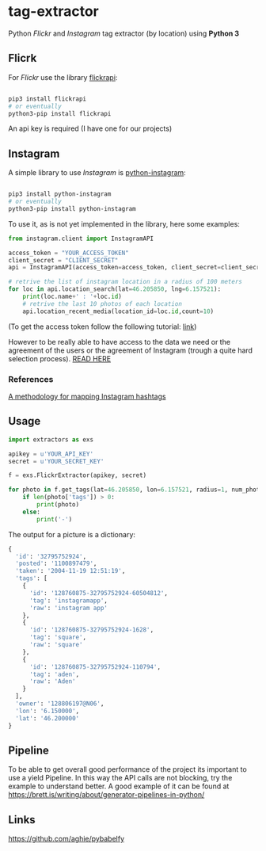 # tag-extractor
Python *Flickr* and *Instagram* tag extractor (by location) using **Python 3**

## Flicrk

For *Flickr* use the library [flickrapi](https://stuvel.eu/flickrapi-doc/):
```bash

pip3 install flickrapi
# or eventually
python3-pip install flickrapi

```

An api key is required (I have one for our projects)

## Instagram
A simple library to use *Instagram* is [python-instagram](https://github.com/facebookarchive/python-instagram):
```bash

pip3 install python-instagram
# or eventually
python3-pip install python-instagram

```

To use it, as is not yet implemented in the library, here some examples:

```python
from instagram.client import InstagramAPI

access_token = "YOUR_ACCESS_TOKEN"
client_secret = "CLIENT_SECRET"
api = InstagramAPI(access_token=access_token, client_secret=client_secret)

# retrive the list of instagram location in a radius of 100 meters
for loc in api.location_search(lat=46.205850, lng=6.157521):
    print(loc.name+' : '+loc.id)
    # retrive the last 10 photos of each location
    api.location_recent_media(location_id=loc.id,count=10)

```

(To get the access token follow the following tutorial: [link](https://bobmckay.com/web/simple-tutorial-for-getting-an-instagram-clientid-and-access-token))

However to be really able to have access to the data we need or the agreement of the users or the agreement of Instagram (trough a quite hard selection process). [READ HERE](https://www.instagram.com/developer/sandbox/)
### References
[A methodology for mapping Instagram hashtags](http://firstmonday.org/article/view/5563/4195)

## Usage

```python
import extractors as exs

apikey = u'YOUR_API_KEY'
secret = u'YOUR_SECRET_KEY'

f = exs.FlickrExtractor(apikey, secret)

for photo in f.get_tags(lat=46.205850, lon=6.157521, radius=1, num_photos=25):
    if len(photo['tags']) > 0:
        print(photo)
    else:
        print('-')
```
The output for a picture is a dictionary:
```python
{
  'id': '32795752924',
  'posted': '1100897479',
  'taken': '2004-11-19 12:51:19',
  'tags': [
    {
      'id': '128760875-32795752924-60504812',
      'tag': 'instagramapp',
      'raw': 'instagram app'
    },
    {
      'id': '128760875-32795752924-1628',
      'tag': 'square',
      'raw': 'square'
    },
    {
      'id': '128760875-32795752924-110794',
      'tag': 'aden',
      'raw': 'Aden'
    }
  ],
  'owner': '128806197@N06',
  'lon': '6.150000',
  'lat': '46.200000'
}
```
## Pipeline
To be able to get overall good performance of the project its important to use a yield Pipeline.
In this way the API calls are not blocking, try the example to understand better.
A good example of it can be found at https://brett.is/writing/about/generator-pipelines-in-python/


## Links

https://github.com/aghie/pybabelfy
